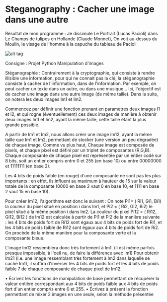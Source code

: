 # Steganography : Cacher une image dans une autre
Résultat de mon programme : 
Je dissimule Le Portrait (Lucas Pacioli) dans Le Champs de tulipes en Hollande (Claude Monnet), On voit au-dessus du Moulin, le visage de l'homme à la capuche du tableau de Pacioli



![alt tag](https://user-images.githubusercontent.com/77985989/105749600-ed15ab80-5f43-11eb-885c-03b8adc1c8a8.PNG)











Consigne : 
Projet Python
Manipulation d'images

Stéganographie :
Contrairement à la cryptographie, qui consiste à rendre illisible une information, pour qui ne connait pas
la clé, la stéganographie consiste à cacher de l'information, dans de l'information. Par exemple, on peut
cacher un texte dans un autre, ou dans une musique... Ici, l'objectif est de cacher une image dans une
autre image (de même taille). Dans la suite, on notera les deux images Im1 et Im2.


Commencez par définir une fonction prenant en paramètres deux images I1 et I2, et qui rogne
(éventuellement) ces deux images de manière à obtenir deux images Im1 et Im2, ayant la même taille,
cette taille étant la plus grande possible.


A partir de Im1 et Im2, nous allons créer une image Im12, ayant la même taille que Im1 et Im2,
permettant de stocker (une version un peu dégradée) de chaque image.
Comme vu plus haut, Chaque image est composée de pixels, et chaque pixel est défini par un triplet
de composantes (R,G,B). Chaque composante de chaque pixel est représentée par un entier codé sur 8
bits, soit un entier compris entre 0 et 255 (en base 10) ou entre 00000000 et 11111111 (en base 2).


Les 4 bits de poids faible (en rouge) d'une composante ne sont pas les plus importants : en effet, ils
influent au maximum à hauteur de 15 sur la valeur totale de la composante (0000 en base 2 vaut 0 en
base 10, et 1111 en base 2 vaut 15 en base 10).


Pour créer Im12, l'algorithme est donc le suivant : On note Pi1= ( Ri1, Gi1, Bi1) la couleur du pixel situé en position i dans Im1, 
et Pi2 = ( Ri2, Gi2, Bi2) le pixel situé à la même position i dans Im2. La couleur du pixel Pi12 = ( Ri12, Gi12, Bi12 ) de Im12 est calculée à partir de Pi1 et Pi2
de la manière suivante : les 4 bits de poids fort de Ri12 sont égaux aux 4 bits de poids fort de Ri1, et les 4 bits de poids faible de Ri12 sont égaux aux 4 bits de poids
fort de Ri2. On procède de la même manière pour la composante verte et la composante bleue.


L'image Im12 ressemblera donc très fortement à Im1. (il est même parfois presque impossible, à l'oeil nu, de faire la différence avec Im1)
Pour obtenir Im21 (i.e. une image ressemblant très fortement à Im2 dans laquelle se cache Im1), il suffira d'inverser les 4 bits de poids fort et les 4 bits de poids faible 7
de chaque composante de chaque pixel de Im12.


• Écrivez les fonctions de manipulation de base permettant de récupérer la valeur entière
correspondant aux 4 bits de poids faible aux 4 bits de poids fort d'un entier compris entre 0 et
255.
• Écrivez à présent la fonction permettant de mixer 2 images en une seule, selon la méthode
présentée


